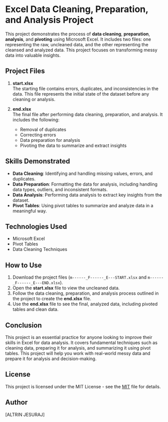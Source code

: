 # Excel Data Cleaning, Preparation, and Analysis Project

This project demonstrates the process of **data cleaning**, **preparation**, **analysis**, and **pivoting** using Microsoft Excel. It includes two files: one representing the raw, uncleaned data, and the other representing the cleansed and analyzed data. This project focuses on transforming messy data into valuable insights.

## Project Files

1. **start.xlsx**  
   The starting file contains errors, duplicates, and inconsistencies in the data. This file represents the initial state of the dataset before any cleaning or analysis.

2. **end.xlsx**  
   The final file after performing data cleaning, preparation, and analysis. It includes the following:
   - Removal of duplicates
   - Correcting errors
   - Data preparation for analysis
   - Pivoting the data to summarize and extract insights

## Skills Demonstrated

- **Data Cleaning**: Identifying and handling missing values, errors, and duplicates.
- **Data Preparation**: Formatting the data for analysis, including handling data types, outliers, and inconsistent formats.
- **Data Analysis**: Performing data analysis to extract key insights from the dataset.
- **Pivot Tables**: Using pivot tables to summarize and analyze data in a meaningful way.
  
## Technologies Used

- Microsoft Excel
- Pivot Tables
- Data Cleaning Techniques

## How to Use

1. Download the project files (`m------_F------_E---START.xlsx` and `m------_F------_E---END.xlsx`).
2. Open the **start.xlsx** file to view the uncleaned data.
3. Follow the data cleaning, preparation, and analysis process outlined in the project to create the **end.xlsx** file.
4. Use the **end.xlsx** file to see the final, analyzed data, including pivoted tables and clean data.

## Conclusion

This project is an essential practice for anyone looking to improve their skills in Excel for data analysis. It covers fundamental techniques such as cleaning data, preparing it for analysis, and summarizing it using pivot tables. This project will help you work with real-world messy data and prepare it for analysis and decision-making.

## License

This project is licensed under the MIT License - see the [MIT](LICENSE) file for details.


## Author

[ALTRIN JESURAJ] 
